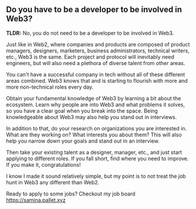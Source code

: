 ## Do you have to be a developer to be involved in Web3?

**TLDR:** No, you do not need to be a developer to be involved in Web3.

Just like in Web2, where companies and products are composed of product managers, designers, marketers, business administrators, technical writers, etc., Web3 is the same. Each project and protocol will inevitably need engineers, but will also need a plethora of diverse talent from other areas. 

You can't have a successful company in tech without all of these different areas combined. Web3 knows that and is starting to flourish with more and more non-technical roles every day.

Obtain your fundamental knowledge of Web3 by learning a bit about the ecosystem. Learn why people are into Web3 and what problems it solves, so you have a clear goal when you break into the space. Being knowledgeable about Web3 may also help you stand out in interviews.

In addition to that, do your research on organizations you are interested in. What are they working on? What interests you about them? This will also help you narrow down your goals and stand out in an interview. 

Then take your existing talent as a designer, manager, etc., and just start applying to different roles. If you fall short, find where you need to improve. If you make it, congratulations!

I know I made it sound relatively simple, but my point is to not treat the job hunt in Web3 any different than Web2. 

Ready to apply to some jobs? Checkout my job board https://samina.pallet.xyz
